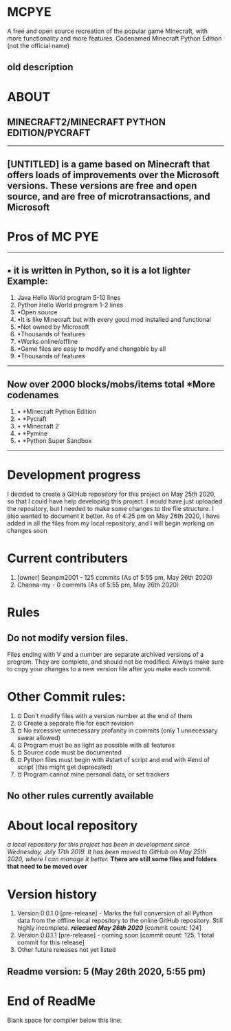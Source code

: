 # MCPYE
A free and open source recreation of the popular game Minecraft, with more functionality and more features. Codenamed Minecraft Python Edition (not the official name)

old description
-----------
# ABOUT
MINECRAFT2/MINECRAFT PYTHON EDITION/PYCRAFT
-----------
---
[UNTITLED] is a game based on Minecraft that offers loads of improvements over the Microsoft versions. These versions are free and open source, and are free of microtransactions, and Microsoft
---
# Pros of MC PYE
---
▪ it is written in Python, so it is a lot lighter
Example:
-----------
1. Java Hello World program 5-10 lines
2. Python Hello World program 1-2 lines
1. ▪Open source
2. ▪It is like Minecraft but with every good mod installed and functional
3. ▪Not owned by Microsoft
4. ▪Thousands of features
5. ▪Works online/offline
6. ▪Game files are easy to modify and changable by all
7. ▪Thousands of features
---
Now over 2000 blocks/mobs/items total
*More codenames
---
1. • *Minecraft Python Edition
2. • *Pycraft
3. • *Minecraft 2
4. • *Pymine
5. • *Python Super Sandbox
---

# Development progress

I decided to create a GitHub repository for this project on May 25th 2020, so that I could have help developing this project.
I would have just uploaded the repository, but I needed to make some changes to the file structure. I also wanted to document
it better.
As of 4:25 pm on May 26th 2020, I have added in all the files from my local repository, and I will begin working on changes soon

# Current contributers

1. [owner] Seanpm2001 - 125 commits (As of 5:55 pm, May 26th 2020)
2. Channa-my - 0 commits (As of 5:55 pm, May 26th 2020)

# Rules

Do not modify version files.
-----------
Files ending with V and a number are separate archived versions of a program. They are complete, and should not be modified.
Always make sure to copy your changes to a new version file after you make each commit.

# Other Commit rules:
1. ¤ Don't modify files with a version number at the end of them
2. ¤ Create a separate file for each revision
3. ¤ No excessive unnecessary profanity in commits (only 1 unnecessary swear allowed)
4. ¤ Program must be as light as possible with all features
5. ¤ Source code must be documented
6. ¤ Python files must begin with #start of script and end with #end of script (this might get deprecated)
7. ¤ Program cannot mine personal data, or set trackers

No other rules currently available
-----------

# About local repository
_a local repository for this project has been in development since Wednesday, July 17th 2019. It has been moved to GitHub on May 25th 2020, where I can manage it better._
**There are still some files and folders that need to be moved over**

# Version history

1. Version 0.0.1.0 [pre-release] - Marks the full conversion of all Python data from the offline local repository to the online GitHub repository. Still highly incomplete. **_released May 26th 2020_** [commit count: 124]
2. Version 0.0.1.1 [pre-release] - coming soon [commit count: 125, 1 total commit for this release]
3. Other future releases not yet listed

Readme version: 5 (May 26th 2020, 5:55 pm)
-----------
# End of ReadMe
Blank space for compiler below this line:
